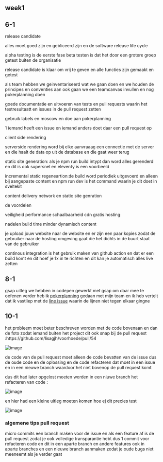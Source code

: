 <h2 id="week1">week1</h2>
<section>
<h2>6-1</h2>
<p>
release candidate 

alles moet goed zijn en gebliceerd zijn en de software release life cycle 

alpha testing is de eerste fase 
beta testen is dat het door een grotere groep getest buiten de organisatie 

</p>
<p>
release candidate is klaar om vrij te geven en alle functies zijn gemaakt en getest 

</p>

<p>als team hebben we geinventariseerd wat we gaan doen en we houden de principes en conventies aan
ook gaan we een teamcanvas invullen en nog pokerplanning doen 

goede documentatie en uitvoeren van tests en pull requests waarin het testresultaatt en issues in de pull request zetten 

</p>

<p>gebruik labels en moscow en doe aan pokerplanning </p>

<p>1 iemand heeft een issue en iemand anders doet daar een pull request op</p>



<p>

client side rendering 

</p>

<p>serverside rendering word bij elke aanvraaag een connectie met de server en die haalt de data op uit de database en die gaat weer terug </p>

<p>static site generation: als je npm run build intypt dan word alles gerenderd
en dit is ook supersnel en eleventy is een voorbeeld 
 </p>

<p>incremental static regeneartion:de build word periodiek uitgevoerd en alleen bij aangepaste content en npm run dev is het command waarin je dit doet in sveltekit

</p>

<p>content delivery network en static site genration

de voordelen 

veiligheid
performance
schaalbaarheid cdn
gratis hosting

nadelen
build time
minder dynamisch
content

je upload jouw website naar de website en er zijn een paar kopies zodat de gebruiker naar de hosting omgeving gaat die het dichts in de buurt staat van de gebruiker 

<p>

continous integration is het gebruik maken van github action en dat er een build komt en dit hoef je 1x in te richten 
en dit kan je automatisch alles live zetten 

</p>



<h2>8-1</h2>
<p>
 
gsap uitleg we hebben in codepen gewerkt met gsap om daar mee te oefenen 
verder heb ik [pokerplanning](https://github.com/fdnd-agency/voorhoede/issues/106#issuecomment-2577761128) gedaan met mijn team en ik heb vertelt dat ik vastliep met de [line issue](https://github.com/fdnd-agency/voorhoede/issues/157) waarin de lijnen niet tegen elkaar gingne 


</p>
<h2>10-1</h2>
het probleem moet beter beschreven worden met de code bovenaan en dan de foto zodat iemand buiten het project dit ook snap bij de pull request :https://github.com/lisagjh/voorhoede/pull/54 

![image](https://github.com/user-attachments/assets/5755e2d8-a485-4e67-987a-55a25f0ef2c8)



de code van de pull request moet alleen de code bevatten van de issue dus de oude code en de oplossing en de code refacteren dat moet in een issue en in een nieuwe branch waardoor het niet bovenop de pull request komt 

dus dit had later opgelost moeten worden in een niuwe branch het refacteren van code :

![image](https://github.com/user-attachments/assets/5ea05512-8856-4d26-bbd9-cfc90408ae3c)  


en hier had een kleine uitleg moeten komen hoe ej dit precies test

![image](https://github.com/user-attachments/assets/d8d223dc-9bb0-4744-ad3f-eafaf3b42b40)



<h3>algemene tips pull request</h3>
micro commits een branch maken voor de issue en als een feature af is de pull request zodat je ook volledige transparantie hebt
dus 1 commit voor refacteren code en dit in een aparte branch en andere features ook in aparte branches en een nieuwe branch aanmaken zodat je oude bugs niet meeneemt als je verder gaat
